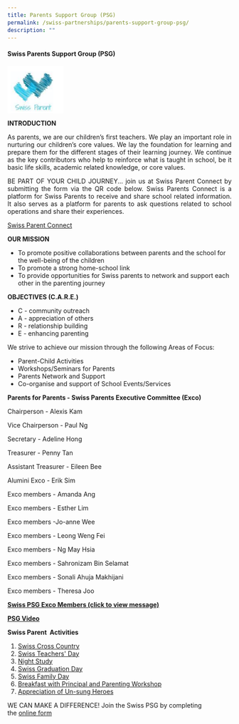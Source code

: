 ```yaml
---
title: Parents Support Group (PSG)
permalink: /swiss-partnerships/parents-support-group-psg/
description: ""
---
```

#### **Swiss Parents Support Group (PSG)**

<img src="/images/Swiss%20Partnerships/PSG-Crest.png" style="width:25%;float:left"><br clear="left">

**INTRODUCTION**

<p style="text-align: justify;">As parents, we are our children’s first teachers. We play an important role in nurturing our children’s core values. We lay the foundation for learning and prepare them for the different stages of their learning journey. We continue as the key contributors who help to reinforce what is taught in school, be it basic life skills, academic related knowledge, or core values.</p>

<p style="text-align: justify;">BE PART OF YOUR CHILD JOURNEY... join us at Swiss Parent Connect by submitting the form via the QR code below. Swiss Parents Connect is a platform for Swiss Parents to receive and share school related information. It also serves as a platform for parents to ask questions related to school operations and share their experiences.</p>

[Swiss Parent Connect](https://docs.google.com/forms/d/1fJXM49TpJbvKbAnVvCGxnefPSgQWP1yn7tXRYrums3g/viewform?edit_requested=true)


**OUR MISSION**

*   To promote positive collaborations between parents and the school for the well-being of the children
*   To promote a strong home-school link
*   To provide opportunities for Swiss parents to network and support each other in the parenting journey

**OBJECTIVES (C.A.R.E.)**

* C - community outreach
* A - appreciation of others
* R - relationship building
* E - enhancing parenting

We strive to achieve our mission through the following Areas of Focus:

*   Parent-Child Activities
*   Workshops/Seminars for Parents
*   Parents Network and Support
*   Co-organise and support of School Events/Services

**Parents for Parents - Swiss Parents Executive Committee (Exco)**
 

Chairperson - Alexis Kam

Vice Chairperson - Paul Ng        

Secretary    -   Adeline Hong 

Treasurer - Penny Tan

Assistant Treasurer - Eileen Bee

Alumini Exco - Erik Sim

Exco members -  Amanda Ang
												 
Exco members - Esther Lim
												 
Exco members -Jo-anne Wee
												 
Exco members - Leong Weng Fei
												 
Exco members - Ng May Hsia
												 
Exco members - Sahronizam Bin Selamat
												 
Exco members - Sonali Ahuja Makhijani
												 
Exco members - Theresa Joo		


**[Swiss PSG Exco Members (click to view message)](https://swisscottagesec.moe.edu.sg/wp-content/uploads/2022/12/PSG-Orgn-Chart-2023-final-1.pdf)**&nbsp;
&nbsp;

[**PSG Video**](https://onedrive.live.com/?authkey=%21AGzVsrwoJb4N1Cw&amp;cid=CCC66450AF79773E&amp;id=CCC66450AF79773E%214955&amp;parId=root&amp;o=OneUp)


**Swiss Parent&nbsp; Activities**

1.  [Swiss Cross Country](https://swisscottagesec.moe.edu.sg/wp-content/uploads/2019/12/04_parents-support-group-website_swiss-parent-activities_swiss-cross-country.pdf)
2.  [Swiss Teachers' Day](https://swisscottagesec.moe.edu.sg/wp-content/uploads/2021/11/Teachers-Day-2021-resent.pdf)
3.  [Night Study](https://swisscottagesec.moe.edu.sg/wp-content/uploads/2019/12/04_Parents-Support-Group-Website_Swiss-Parent-Activities_Night-Study.pdf)
4.  [Swiss Graduation Day](https://swisscottagesec.moe.edu.sg/wp-content/uploads/2021/11/Graduation-Day-2021-1.pdf)&nbsp;
5.  [Swiss Family Day](https://swisscottagesec.moe.edu.sg/wp-content/uploads/2019/12/04_Parents-Support-Group-Website_Swiss-Parent-Activities_Family-Day.pdf)
6.  [Breakfast with Principal and Parenting Workshop](https://swisscottagesec.moe.edu.sg/wp-content/uploads/2019/12/04_Parents-Support-Group-Website_Swiss-Parent-Activities_BwP_Parent-workshop.pdf)
7.  [Appreciation of Un-sung Heroes](https://swisscottagesec.moe.edu.sg/wp-content/uploads/2021/11/Heroes-of-Swiss-2021.pdf)

WE CAN MAKE A DIFFERENCE! Join the Swiss PSG by completing the&nbsp;[online form](https://docs.google.com/forms/d/1fJXM49TpJbvKbAnVvCGxnefPSgQWP1yn7tXRYrums3g/viewform?edit_requested=true)